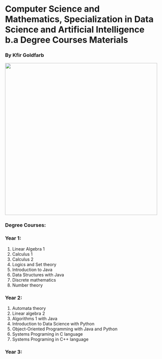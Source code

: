 # Computer Science and Mathematics, Specialization in Data Science and Artificial Intelligence b.a Degree Courses Materials
### By Kfir Goldfarb
<a href="https://www.ariel.ac.il/wp/" align="center">
<img src="https://github.com/kggold4/computer-science-b.a-materials/blob/main/images/Ariel_U_logo2.jpg" height="auto" width="500px" align="center">
</a>
<br>

### Degree Courses:

### Year 1:
1. Linear Algebra 1
2. Calculus 1
3. Calculus 2
4. Logics and Set theory
5. Introduction to Java
6. Data Structures with Java
7. Discrete mathematics
8. Number theory
### Year 2:
1. Automata theory
2. Linear algebra 2
3. Algorithms 1 with Java
4. Introduction to Data Science with Python
5. Object-Oriented Programming with Java and Python
6. Systems Programing in C language
7. Systems Programing in C++ language
### Year 3:
